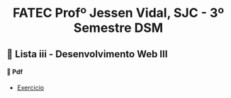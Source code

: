 <p align="center">
<h1 align="center"> FATEC Profº Jessen Vidal, SJC - 3º Semestre DSM </h1>

<h2> 📑 Lista iii - Desenvolvimento Web III </h2>
<h4> 📑 Pdf  </h4>

 - [Exercicio](https://github.com/rodrigoribeiro027/atviii-autobots-microservico-spring/blob/main/atviii-autoboots-micro-servico-java.pdf)<br>
